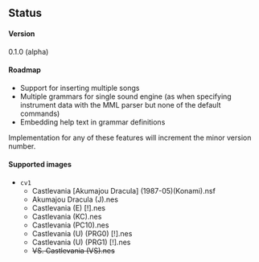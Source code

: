 ## Status

#### Version

0.1.0 (alpha)

#### Roadmap

- Support for inserting multiple songs
- Multiple grammars for single sound engine (as when specifying instrument data with the MML parser but none of the default commands)
- Embedding help text in grammar definitions

Implementation for any of these features will increment the minor version number.

#### Supported images

- `cv1`
  - Castlevania [Akumajou Dracula] (1987-05)(Konami).nsf
  - Akumajou Dracula (J).nes
  - Castlevania (E) [!].nes
  - Castlevania (KC).nes
  - Castlevania (PC10).nes
  - Castlevania (U) (PRG0) [!].nes
  - Castlevania (U) (PRG1) [!].nes
  - ~~VS. Castlevania (VS).nes~~
